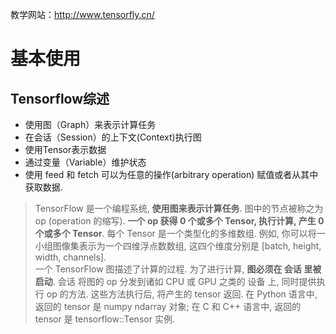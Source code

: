 教学网站：http://www.tensorfly.cn/

# 基本使用

## Tensorflow综述
* 使用图（Graph）来表示计算任务
* 在会话（Session）的上下文(Context)执行图
* 使用Tensor表示数据
* 通过变量（Variable）维护状态
* 使用 feed 和 fetch 可以为任意的操作(arbitrary operation) 赋值或者从其中获取数据.

> TensorFlow 是一个编程系统, **使用图来表示计算任务**. 图中的节点被称之为 op (operation 的缩写). **一个 op 获得 0 个或多个 Tensor, 执行计算, 产生 0 个或多个 Tensor**. 每个 Tensor 是一个类型化的多维数组. 例如, 你可以将一小组图像集表示为一个四维浮点数数组, 这四个维度分别是 [batch, height, width, channels].  
> 一个 TensorFlow 图描述了计算的过程. 为了进行计算, **图必须在 会话 里被启动**. 会话 将图的 op 分发到诸如 CPU 或 GPU 之类的 设备 上, 同时提供执行 op 的方法. 这些方法执行后, 将产生的 tensor 返回. 在 Python 语言中, 返回的 tensor 是 numpy ndarray 对象; 在 C 和 C++ 语言中, 返回的 tensor 是 tensorflow::Tensor 实例.  